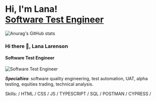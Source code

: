 <h1>Hi, I'm Lana! </br> <a href="a href="https://www.linkedin.com/in/lana-qe-mba/">Software Test Engineer </a> </h1>

![Anurag's GitHub stats](https://github-readme-stats.vercel.app/api?username=CommittedtoQuality&show_icons=true)
  
### Hi there 👋, Lana Larenson
#### Software Test Engineer
![Software Test Engineer](https://pbs.twimg.com/profile_banners/1374770108162134018/1679944199/1500x500)

𝑺𝒑𝒆𝒄𝒊𝒂𝒍𝒕𝒊𝒆𝒔: software quality engineering, test automation, UAT, alpha testing, equities trading, technical analysis. 

Skills: / HTML / CSS / JS / TYPESCRIPT / SQL / POSTMAN / CYPRESS /


<!--
**CommittedtoQuality/CommittedtoQuality** is a ✨ _special_ ✨ repository because its `README.md` (this file) appears on your GitHub profile.
  
 
Here are some ideas to get you started:

- 🔭 I’m currently working on ...
- 🌱 I’m currently learning ...
- 👯 I’m looking to collaborate on ...
- 🤔 I’m looking for help with ...
- 💬 Ask me about ...
- 📫 How to reach me: ...
- 😄 Pronouns: ...
- ⚡ Fun fact: ...
-->
